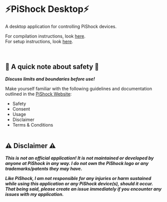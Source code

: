 # ⚡PiShock Desktop⚡
A desktop application for controlling PiShock devices.

For compilation instructions, look [here](https://github.com/MEMESCOEP/PiShockDesktop/blob/main/Build.md).<br/>For setup instructions, look [here](https://github.com/MEMESCOEP/PiShockDesktop/blob/main/Setup.md).

<br/>

## 🦺 A quick note about safety 🦺
***Discuss limits and boundaries before use!***

Make yourself familiar with the following guidelines and documentation outlined in the [PiShock Website](https://pishock.com/#/):
* Safety
* Consent
* Usage
* Disclaimer
* Terms & Conditions
<br/><br/>

## ⚠️ Disclaimer ⚠️
***This is not an official application! It is not maintained or developed by anyone at PiShock in any way. I do not own the PiShock logo or any trademarks/patents they may have.***

***Like PiShock, I am not responsible for any injuries or harm sustained while using this application or any PiShock device(s), should it occur. That being said, please create an issue immediately if you encounter any issues with my application.***
